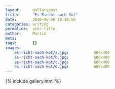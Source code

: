 ```yaml
---
layout:     gallerypost
title:      "Es Riecht nach Kot"
date:       2010-06-26 18:19:50
categories: writing
permalink:  ash/:title
author:     Martin
meta:
tags:       []
images:
    es-richt-nach-kot/a.jpg:           600x400
    es-richt-nach-kot/b.jpg:           600x400
    es-richt-nach-kot/c.jpg:           600x400
    es-richt-nach-kot/d.jpg:           600x400
---
```


{% include gallery.html %}
